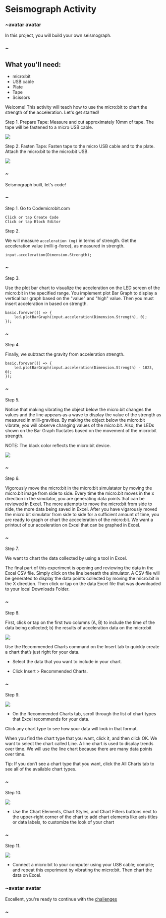 # Seismograph Activity 


### ~avatar avatar

In this project, you will build your own seismograph. 

### ~

## What you'll need: 

* micro:bit 
* USB cable
* Plate 
* Tape 
* Scissors

Welcome! This activity will teach how to use the micro:bit to chart the strength of the acceleration. Let's get started!

Step 1. Prepare Tape: Measure and cut approximately 10mm of tape. The tape will be fastened to a micro USB cable.  

![](/static/mb/lessons/seismograph0.png)


Step 2. Fasten Tape: Fasten tape to the micro USB cable and to the plate. Attach the micro:bit to the micro:bit USB. 

![](/static/mb/lessons/seismograph0.png)


### ~

Seismograph built, let's code! 

### ~

Step 1. Go to Codemicrobit.com

    Click or tap Create Code
    Click or tap Block Editor
    

Step 2. 

We will measure `acceleration (mg)` in terms of strength. Get the acceleration value (milli g-force), as measured in strength.

```blocks
input.acceleration(Dimension.Strength);
```

### ~

Step 3. 

Use the plot bar chart to visualize the acceleration on the LED screen of the micro:bit in the specified range. You implement plot Bar Graph to display a vertical bar graph based on the "value" and "high" value. Then you must insert acceleration in based on strength. 

```blocks
basic.forever(() => {
    led.plotBarGraph(input.acceleration(Dimension.Strength), 0);
});

```

### ~

Step 4. 

Finally, we subtract the gravity from acceleration strength. 

```blocks
basic.forever(() => {
    led.plotBarGraph(input.acceleration(Dimension.Strength) - 1023, 0);
});

```

### ~

Step 5. 

Notice that making vibrating the object below the micro:bit changes the values and the line appears as a wave to display the value of the strength as measured in milli-gravities. By making the object below the micro:bit vibrate, you will observe changing values of the micro:bit. Also, the LEDs shown on the Bar Graph fluctates based on the movement of the micro:bit strength. 

NOTE: The black color reflects the micro:bit device. 

![](/static/mb/data4.png)


### ~

Step 6. 
 
Vigorously move the micro:bit in the micro:bit simulatator by moving the micro:bit image from side to side. Every time the micro:bit moves in the x direction in the simulator,  you are generating data points that can be reviewed in Excel. The more attempts to move the micro:bit from side to side, the more data being saved in Excel. After you have vigarously moved the micro:bit simulator from side to side for a sufficient amount of time, you are ready to graph or chart the accceleration of the micro:bit. We want a printout of our acceleration on Excel that can be graphed in Excel. 


### ~

Step 7. 

We want to chart the data collected by using a tool in Excel. 

The final part of this experiment is opening and reviewing the data in the Excel CSV file. Simply click on the line beneath the simulator. A CSV file will be generated to display the data points collected by moving the micro:bit in the X direction. Then click or tap on the data Excel file that was downloaded to your local Downloads Folder. 


### ~

Step 8. 


First, click or tap on the first two columns (A, B) to  include the time of the data being collected; b) the results of acceleration data on the micro:bit  

![](/static/mb/data7.png)

Use the Recommended Charts command on the Insert tab to quickly create a chart that’s just right for your data.

* Select the data that you want to include in your chart.

* Click Insert > Recommended Charts.

### ~

Step 9. 


![](/static/mb/chart1.png)

* On the Recommended Charts tab, scroll through the list of chart types that Excel recommends for your data.

Click any chart type to see how your data will look in that format. 

When you find the chart type that you want, click it, and then click OK. We want to select the chart called Line. A line chart is used to display trends over time. We will use the line chart because there are many data points over time. 

Tip: If you don’t see a chart type that you want, click the All Charts tab to see all of the available chart types.

### ~

Step 10. 

![](/static/mb/chart_title.png)

* Use the Chart Elements, Chart Styles, and Chart Filters buttons next to the upper-right corner of the chart to add chart elements like axis titles or data labels, to customize the look of your chart

### ~

Step 11. 

![](/static/mb/elements_styles_filters.png)

* Connect a micro:bit to your computer using your USB cable; compile; and repeat this experiment by vibrating the micro:bit. Then chart the data on Excel. 

### ~avatar avatar

Excellent, you're ready to continue with the [challenges](/lessons/seismograph/challenge)

### ~

